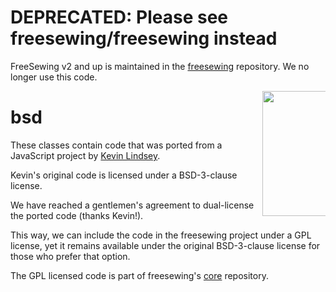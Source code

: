 # DEPRECATED: Please see freesewing/freesewing instead

FreeSewing v2 and up is maintained in the [freesewing](https://github.com/freesewing/freesewing) repository.
We no longer use this code.

<a href="https://docs/freesewing.org/"><img src="https://docs.freesewing.org/img/logo-black.svg" align="right" width=200 style="max-width: 20%;" /></a>
# bsd
These classes contain code that was ported from a JavaScript project
by [Kevin Lindsey](http://www.kevlindev.com/).

Kevin's original code is licensed under a BSD-3-clause license.

We have reached a gentlemen's agreement to dual-license the ported code (thanks Kevin!).

This way, we can include the code in the freesewing project under a GPL license, 
yet it remains available under the original BSD-3-clause license for those who prefer that option.

The GPL licensed code is part of freesewing's [core](https://github.com/freesewing/core) repository.
